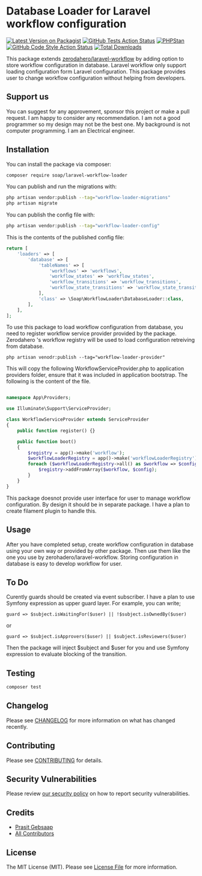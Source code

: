 # Database Loader for Laravel workflow configuration

[![Latest Version on Packagist](https://img.shields.io/packagist/v/soap/laravel-workflow-loader.svg?style=flat-square)](https://packagist.org/packages/soap/laravel-workflow-loader)
[![GitHub Tests Action Status](https://img.shields.io/github/actions/workflow/status/soap/laravel-workflow-loader/run-tests.yml?branch=main&label=tests&style=flat-square)](https://github.com/soap/laravel-workflow-loader/actions?query=workflow%3Arun-tests+branch%3Amain)
[![PHPStan](https://github.com/soap/laravel-workflow-loader/actions/workflows/phpstan.yml/badge.svg)](https://github.com/soap/laravel-workflow-loader/actions/workflows/phpstan.yml)
[![GitHub Code Style Action Status](https://img.shields.io/github/actions/workflow/status/soap/laravel-workflow-loader/fix-php-code-style-issues.yml?branch=main&label=code%20style&style=flat-square)](https://github.com/soap/laravel-workflow-loader/actions?query=workflow%3A"Fix+PHP+code+style+issues"+branch%3Amain)
[![Total Downloads](https://img.shields.io/packagist/dt/soap/laravel-workflow-loader.svg?style=flat-square)](https://packagist.org/packages/soap/laravel-workflow-loader)

This package extends [zerodahero/laravel-workflow](https://github.com/zerodahero/laravel-workflow) by adding option to store workflow configuration in database. Laravel workflow only support loading configuration form Laravel configuration. This package provides user to change workflow configuration without helping from developers. 

## Support us
You can suggest for any approvement, sponsor this project or make a pull request. I am happy to consider any recommendation. I am not a good programmer so my design may not be the best one. My background is not computer programming. I am an Electrical engineer.

## Installation

You can install the package via composer:

```bash
composer require soap/laravel-workflow-loader
```

You can publish and run the migrations with:

```bash
php artisan vendor:publish --tag="workflow-loader-migrations"
php artisan migrate
```

You can publish the config file with:

```bash
php artisan vendor:publish --tag="workflow-loader-config"
```

This is the contents of the published config file:

```php
return [
    'loaders' => [
        'database' => [
            'tableNames' => [
                'workflows' => 'workflows',
                'workflow_states' => 'workflow_states',
                'workflow_transitions' => 'workflow_transitions',
                'workflow_state_transitions' => 'workflow_state_transitions',
            ],
            'class' => \Soap\WorkflowLoader\DatabaseLoader::class,
        ],
    ],
];
```

To use this package to load workflow configuration from database, you need to register workflow service provider provided by the package. Zerodahero 's workflow registry will be used to load configuration retreiving from database. 
```
php artisan venodr:publish --tag="workflow-loader-provider"
```

This will copy the following WorkflowServiceProvider.php to application providers folder, ensure that it was included in application bootstrap. The following is the content of the file.

```php

namespace App\Providers;

use Illuminate\Support\ServiceProvider;

class WorkflowServiceProvider extends ServiceProvider
{
    public function register() {}

    public function boot()
    {
        $registry = app()->make('workflow');
        $workflowLoaderRegistry = app()->make('workflowLoaderRegistry');   
        foreach ($workflowLoaderRegistry->all() as $workflow => $config) {
            $registry->addFromArray($workflow, $config);
        }
    }
}
```
This package doesnot provide user interface for user to manage workflow configuration. By design it should be in separate package. I have a plan to create filament plugin to handle this.

## Usage
After you have completed setup, create workflow configuration in database using your own way or provided by other package. Then use them like the one you use by zerohadero/laravel-workflow. Storing configuration in database is easy to develop workflow for user.

## To Do
Curently guards should be created via event subscriber. I have a plan to use Symfony expression as upper guard layer. For example, you can write;

```
guard => $subject.isWaitingFor($user) || !$subject.isOwnedBy($user)
```
or 
```
guard => $subject.isApprovers($user) || $subject.isReviewers($user)
```
Then the package will inject $subject and $user for you and use Symfony expression to evaluate blocking of the transition.

## Testing

```bash
composer test
```

## Changelog

Please see [CHANGELOG](CHANGELOG.md) for more information on what has changed recently.

## Contributing

Please see [CONTRIBUTING](CONTRIBUTING.md) for details.

## Security Vulnerabilities

Please review [our security policy](../../security/policy) on how to report security vulnerabilities.

## Credits

- [Prasit Gebsaap](https://github.com/soap)
- [All Contributors](../../contributors)

## License

The MIT License (MIT). Please see [License File](LICENSE.md) for more information.
